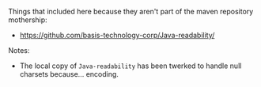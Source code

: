 Things that included here because they aren't part of the maven repository
mothership:

* https://github.com/basis-technology-corp/Java-readability/

Notes:

* The local copy of `Java-readability` has been twerked to handle null charsets
  because... encoding.
